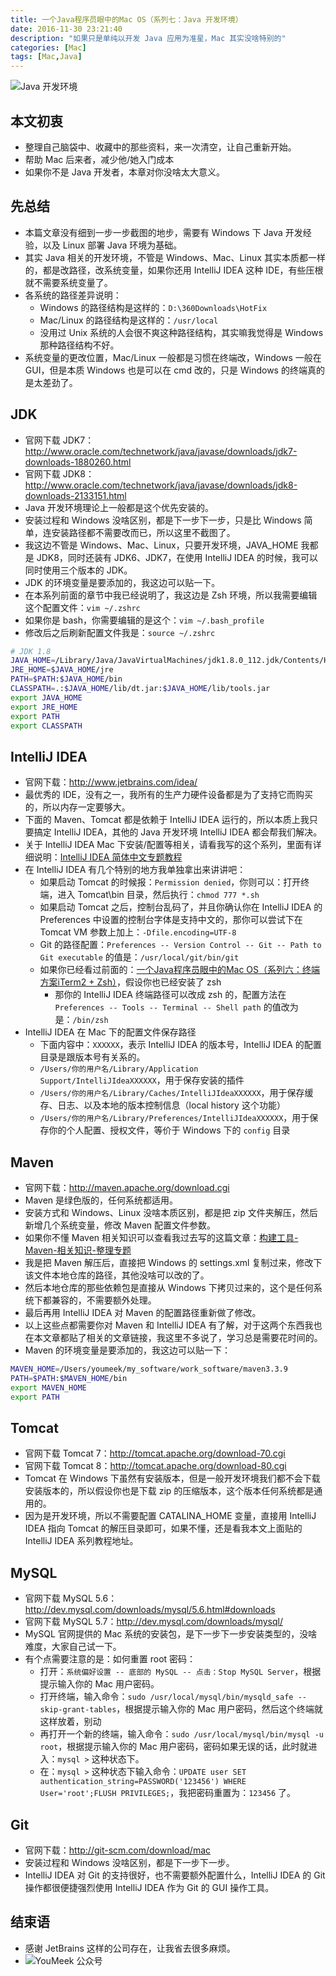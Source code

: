 ```yaml
---
title: 一个Java程序员眼中的Mac OS（系列七：Java 开发环境）
date: 2016-11-30 23:21:40
description: "如果只是单纯以开发 Java 应用为准星，Mac 其实没啥特别的"
categories: [Mac]
tags: [Mac,Java]
---
```



<!-- more -->

![Java 开发环境](http://img.youmeek.com/2016/Mac-Java.gif)


## 本文初衷

- 整理自己脑袋中、收藏中的那些资料，来一次清空，让自己重新开始。
- 帮助 Mac 后来者，减少他/她入门成本
- 如果你不是 Java 开发者，本章对你没啥太大意义。

## 先总结

- 本篇文章没有细到一步一步截图的地步，需要有 Windows 下 Java 开发经验，以及 Linux 部署 Java 环境为基础。
- 其实 Java 相关的开发环境，不管是 Windows、Mac、Linux 其实本质都一样的，都是改路径，改系统变量，如果你还用 IntelliJ IDEA 这种 IDE，有些压根就不需要系统变量了。
- 各系统的路径差异说明：
	- Windows 的路径结构是这样的：`D:\360Downloads\HotFix`
	- Mac/Linux 的路径结构是这样的：`/usr/local`
	- 没用过 Unix 系统的人会很不爽这种路径结构，其实嘛我觉得是 Windows 那种路径结构不好。
- 系统变量的更改位置，Mac/Linux 一般都是习惯在终端改，Windows 一般在 GUI，但是本质 Windows 也是可以在 cmd 改的，只是 Windows 的终端真的是太差劲了。

## JDK

- 官网下载 JDK7：<http://www.oracle.com/technetwork/java/javase/downloads/jdk7-downloads-1880260.html>
- 官网下载 JDK8：<http://www.oracle.com/technetwork/java/javase/downloads/jdk8-downloads-2133151.html>
- Java 开发环境理论上一般都是这个优先安装的。
- 安装过程和 Windows 没啥区别，都是下一步下一步，只是比 Windows 简单，连安装路径都不需要改而已，所以这里不截图了。
- 我这边不管是 Windows、Mac、Linux，只要开发环境，JAVA_HOME 我都是 JDK8，同时还装有 JDK6、JDK7，在使用 IntelliJ IDEA 的时候，我可以同时使用三个版本的 JDK。
- JDK 的环境变量是要添加的，我这边可以贴一下。
- 在本系列前面的章节中我已经说明了，我这边是 Zsh 环境，所以我需要编辑这个配置文件：`vim ~/.zshrc`
- 如果你是 bash，你需要编辑的是这个：`vim ~/.bash_profile`
- 修改后之后刷新配置文件我是：`source ~/.zshrc`

``` bash
# JDK 1.8
JAVA_HOME=/Library/Java/JavaVirtualMachines/jdk1.8.0_112.jdk/Contents/Home
JRE_HOME=$JAVA_HOME/jre
PATH=$PATH:$JAVA_HOME/bin
CLASSPATH=.:$JAVA_HOME/lib/dt.jar:$JAVA_HOME/lib/tools.jar
export JAVA_HOME
export JRE_HOME
export PATH
export CLASSPATH
```

## IntelliJ IDEA

- 官网下载：<http://www.jetbrains.com/idea/>
- 最优秀的 IDE，没有之一，我所有的生产力硬件设备都是为了支持它而购买的，所以内存一定要够大。
- 下面的 Maven、Tomcat 都是依赖于 IntelliJ IDEA 运行的，所以本质上我只要搞定 IntelliJ IDEA，其他的 Java 开发环境 IntelliJ IDEA 都会帮我们解决。
- 关于 IntelliJ IDEA Mac 下安装/配置等相关，请看我写的这个系列，里面有详细说明：[IntelliJ IDEA 简体中文专题教程](https://github.com/judasn/IntelliJ-IDEA-Tutorial)
- 在 IntelliJ IDEA 有几个特别的地方我单独拿出来讲讲吧：
	- 如果启动 Tomcat 的时候报：`Permission denied`，你则可以：打开终端，进入 Tomcat\bin 目录，然后执行：`chmod 777 *.sh`
	- 如果启动 Tomcat 之后，控制台乱码了，并且你确认你在 IntelliJ IDEA 的 Preferences 中设置的控制台字体是支持中文的，那你可以尝试下在 Tomcat VM 参数上加上：`-Dfile.encoding=UTF-8`
	- Git 的路径配置：`Preferences -- Version Control -- Git -- Path to Git executable` 的值是：`/usr/local/git/bin/git`
	- 如果你已经看过前面的：[一个Java程序员眼中的Mac OS（系列六：终端方案iTerm2 + Zsh）](http://code.youmeek.com/2016/11/29/2016/11/Mac-iTerm2/)，假设你也已经安装了 zsh
		- 那你的 IntelliJ IDEA 终端路径可以改成 zsh 的，配置方法在 `Preferences -- Tools -- Terminal -- Shell path` 的值改为是：`/bin/zsh`
- IntelliJ IDEA 在 Mac 下的配置文件保存路径
	- 下面内容中：`XXXXXX`，表示 IntelliJ IDEA 的版本号，IntelliJ IDEA 的配置目录是跟版本号有关系的。
	- `/Users/你的用户名/Library/Application Support/IntelliJIdeaXXXXXX`，用于保存安装的插件
	- `/Users/你的用户名/Library/Caches/IntelliJIdeaXXXXXX`，用于保存缓存、日志、以及本地的版本控制信息（local history 这个功能）
	- `/Users/你的用户名/Library/Preferences/IntelliJIdeaXXXXXX`，用于保存你的个人配置、授权文件，等价于 Windows 下的 `config` 目录

## Maven

- 官网下载：<http://maven.apache.org/download.cgi>
- Maven 是绿色版的，任何系统都适用。
- 安装方式和 Windows、Linux 没啥本质区别，都是把 zip 文件夹解压，然后新增几个系统变量，修改 Maven 配置文件参数。
- 如果你不懂 Maven 相关知识可以查看我过去写的这篇文章：[构建工具-Maven-相关知识-整理专题](http://code.youmeek.com/2016/03/09/2016/03/Maven/)
- 我是把 Maven 解压后，直接把 Windows 的 settings.xml 复制过来，修改下该文件本地仓库的路径，其他没啥可以改的了。
- 然后本地仓库的那些依赖包是直接从 Windows 下拷贝过来的，这个是任何系统下都兼容的，不需要额外处理。
- 最后再用 IntelliJ IDEA 对 Maven 的配置路径重新做了修改。
- 以上这些点都需要你对 Maven 和 IntelliJ IDEA 有了解，对于这两个东西我也在本文章都贴了相关的文章链接，我这里不多说了，学习总是需要花时间的。
- Maven 的环境变量是要添加的，我这边可以贴一下：

``` bash
MAVEN_HOME=/Users/youmeek/my_software/work_software/maven3.3.9
PATH=$PATH:$MAVEN_HOME/bin
export MAVEN_HOME
export PATH
```

## Tomcat

- 官网下载 Tomcat 7：<http://tomcat.apache.org/download-70.cgi>
- 官网下载 Tomcat 8：<http://tomcat.apache.org/download-80.cgi>
- Tomcat 在 Windows 下虽然有安装版本，但是一般开发环境我们都不会下载安装版本的，所以假设你也是下载 zip 的压缩版本，这个版本任何系统都是通用的。
- 因为是开发环境，所以不需要配置 CATALINA_HOME 变量，直接用 IntelliJ IDEA 指向 Tomcat 的解压目录即可，如果不懂，还是看我本文上面贴的 IntelliJ IDEA 系列教程地址。

## MySQL

- 官网下载 MySQL 5.6：<http://dev.mysql.com/downloads/mysql/5.6.html#downloads>
- 官网下载 MySQL 5.7：<http://dev.mysql.com/downloads/mysql/>
- MySQL 官网提供的 Mac 系统的安装包，是下一步下一步安装类型的，没啥难度，大家自己试一下。
- 有个点需要注意的是：如何重置 root 密码：
	- 打开：`系统偏好设置 -- 底部的 MySQL -- 点击：Stop MySQL Server`，根据提示输入你的 Mac 用户密码。
	- 打开终端，输入命令：`sudo /usr/local/mysql/bin/mysqld_safe --skip-grant-tables`，根据提示输入你的 Mac 用户密码，然后这个终端就这样放着，别动
	- 再打开一个新的终端，输入命令：`sudo /usr/local/mysql/bin/mysql -u root`，根据提示输入你的 Mac 用户密码，密码如果无误的话，此时就进入：`mysql >` 这种状态下。
	- 在：`mysql >` 这种状态下输入命令：`UPDATE user SET authentication_string=PASSWORD('123456') WHERE User='root';FLUSH PRIVILEGES;`，我把密码重置为：`123456` 了。

## Git

- 官网下载：<http://git-scm.com/download/mac>
- 安装过程和 Windows 没啥区别，都是下一步下一步。
- IntelliJ IDEA 对 Git 的支持很好，也不需要额外配置什么，IntelliJ IDEA 的 Git 操作都很便捷强烈使用 IntelliJ IDEA 作为 Git 的 GUI 操作工具。

## 结束语

- 感谢 JetBrains 这样的公司存在，让我省去很多麻烦。
- ![YouMeek 公众号](http://img.youmeek.com/YouMeek-WX.jpg)